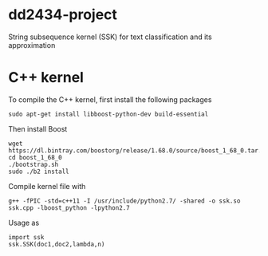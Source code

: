 # dd2434-project
String subsequence kernel (SSK) for text classification and its approximation

# C++ kernel

To compile the C++ kernel, first install the following packages
```
sudo apt-get install libboost-python-dev build-essential
```

Then install Boost
```
wget https://dl.bintray.com/boostorg/release/1.68.0/source/boost_1_68_0.tar.gz
cd boost_1_68_0
./bootstrap.sh
sudo ./b2 install
```

Compile kernel file with 
```
g++ -fPIC -std=c++11 -I /usr/include/python2.7/ -shared -o ssk.so ssk.cpp -lboost_python -lpython2.7
```

Usage as 
```
import ssk
ssk.SSK(doc1,doc2,lambda,n)
```